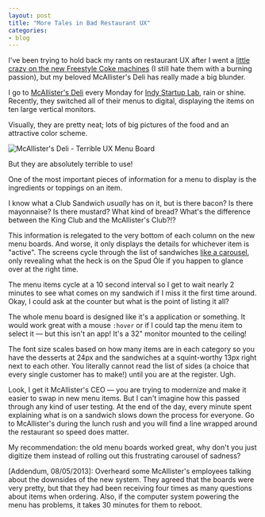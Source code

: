 ```yaml
---
layout: post
title: "More Tales in Bad Restaurant UX"
categories:
- blog
---
```


I've been trying to hold back my rants on restaurant UX after
I went a [little crazy on the new Freestyle Coke machines][f] (I still
hate them with a burning passion), but my beloved McAllister's Deli
has really made a big blunder.

[f]: http://mdswanson.com/blog/2012/09/25/new-coke-ux.html

I go to [McAllister's Deli][m] every Monday for [Indy Startup Lab][sl],
rain or shine. Recently, they switched all of their menus to digital, 
displaying the items on ten large vertical monitors.

[m]: http://www.mcalistersdeli.com
[sl]: http://indystartuplab.org

Visually, they are pretty neat; lots of big pictures of the food and
an attractive color scheme.

![McAllister's Deli - Terrible UX Menu Board]({{site.url}}/static/mcallisters-menu.png)

But they are absolutely terrible to use!

One of the most important pieces of information for a menu to display
is the ingredients or toppings on an item.

I know what a Club Sandwich *usually* has on it, but is there bacon?
Is there mayonnaise? Is there mustard? What kind of bread? What's the
difference between the King Club and the McAllister's Club?!?

This information is relegated to the very bottom of each column
on the new menu boards. And worse, it only displays the details
for whichever item
is "active". The screens cycle through the list of sandwiches 
[like a carousel][c], only revealing what the heck is on the Spud 
Óle if you happen to glance over at the right time.

[c]: http://shouldiuseacarousel.com/

The menu items cycle at a 10 second interval so I get to wait nearly
2 minutes to see what comes on my sandwich if I miss it the first time
around. Okay, I could ask at the counter but what is the point of 
listing it all?

The whole menu board is designed like it's a application or
something. It would work great with a mouse `:hover` or if I could
tap the menu item to select it &mdash; but this isn't an app! It's a
32" monitor mounted to the ceiling!

The font size scales based on how many items are in each category
so you have the desserts at 24px and the sandwiches at a squint-worthy
13px right next to each other. You literally cannot read the list of 
sides (a choice that every single customer has to make!) until you 
are at the register. Ugh.

Look, I get it McAllister's CEO &mdash; you are trying to modernize
and make it easier to swap in new menu items. But I can't imagine how
this passed through any kind of user testing. At the end of the day,
every minute spent explaining what is on a sandwich slows down the 
process for everyone. Go to McAllister's during the lunch rush and you
will find a line wrapped around the restaurant so speed does matter.

My recommendation: the old menu boards worked great, why don't you
just digitize them instead of rolling out this frustrating carousel of
sadness?

\[Addendum, 08/05/2013\]: Overheard some McAllister's
employees talking about the downsides of the new system.
They agreed that the boards were very pretty, but that they
had been receiving four times as many questions about items
when ordering. Also, if the computer system powering the
menu has problems, it takes 30 minutes for them to reboot.


